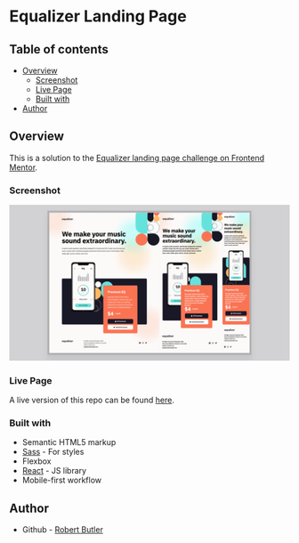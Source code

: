 # Equalizer Landing Page

## Table of contents

- [Overview](#overview)
  - [Screenshot](#screenshot)
  - [Live Page](#live-page)
  - [Built with](#built-with)
- [Author](#author)

## Overview

This is a solution to the [Equalizer landing page challenge on Frontend Mentor](https://www.frontendmentor.io/challenges/equalizer-landing-page-7VJ4gp3DE).

### Screenshot

![](public/assets/project-preview.png)

### Live Page

A live version of this repo can be found [here](https://chekhovs-func.github.io/equalizer-landing-page/).

### Built with

- Semantic HTML5 markup
- [Sass](https://sass-lang.com/) - For styles
- Flexbox
- [React](https://reactjs.org/) - JS library
- Mobile-first workflow

## Author

- Github - [Robert Butler](https://github.com/chekhovs-func)
